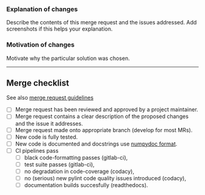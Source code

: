 ### Explanation of changes

Describe the contents of this merge request and the issues addressed.
Add screenshots if this helps your explanation.

### Motivation of changes

Motivate why the particular solution was chosen.

--------------------

## Merge checklist
See also [merge request guidelines](https://quantify-quantify-core.readthedocs-hosted.com/en/latest/contributing.html#merge-request-guidelines)

- [ ] Merge request has been reviewed and approved by a project maintainer.
- [ ] Merge request contains a clear description of the proposed changes and the issue it addresses.
- [ ] Merge request made onto appropriate branch (develop for most MRs).
- [ ] New code is fully tested.
- [ ] New code is documented and docstrings use [numpydoc format](https://numpydoc.readthedocs.io/en/latest/format.html).
- [ ] CI pipelines pass
    - [ ] black code-formatting passes (gitlab-ci),
    - [ ] test suite passes (gitlab-ci),
    - [ ] no degradation in code-coverage (codacy),
    - [ ] no (serious) new pylint code quality issues introduced (codacy),
    - [ ] documentation builds succesfully (readthedocs).
